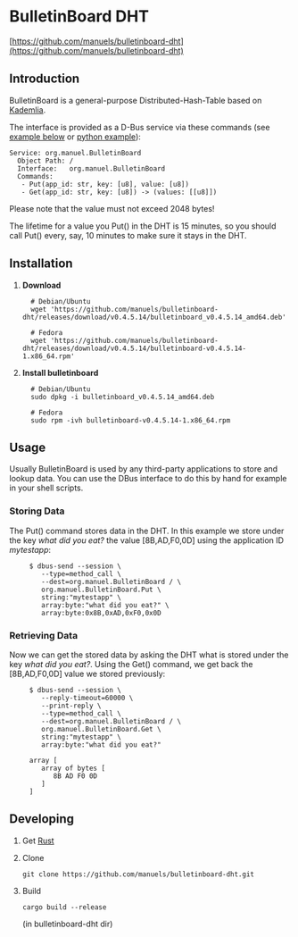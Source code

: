 BulletinBoard DHT
=================

[https://github.com/manuels/bulletinboard-dht](https://github.com/manuels/bulletinboard-dht)

Introduction
------------

BulletinBoard is a general-purpose Distributed-Hash-Table based on [Kademlia](http://pdos.csail.mit.edu/~petar/papers/maymounkov-kademlia-lncs.pdf).

The interface is provided as a D-Bus service via these commands (see [example below](#usage) or [python example](https://github.com/manuels/bulletinboard-dht/tree/master/examples/example.py)):

    Service: org.manuel.BulletinBoard
      Object Path: /
      Interface:   org.manuel.BulletinBoard
      Commands:
       - Put(app_id: str, key: [u8], value: [u8])
       - Get(app_id: str, key: [u8]) -> (values: [[u8]])

Please note that the value must not exceed 2048 bytes!

The lifetime for a value you Put() in the DHT is 15 minutes, so you should call Put() every, say, 10 minutes to make sure it stays in the DHT.


Installation
------------

1) **Download**

         # Debian/Ubuntu
         wget 'https://github.com/manuels/bulletinboard-dht/releases/download/v0.4.5.14/bulletinboard_v0.4.5.14_amd64.deb'

         # Fedora
         wget 'https://github.com/manuels/bulletinboard-dht/releases/download/v0.4.5.14/bulletinboard-v0.4.5.14-1.x86_64.rpm'

2) **Install bulletinboard**

         # Debian/Ubuntu
         sudo dpkg -i bulletinboard_v0.4.5.14_amd64.deb

         # Fedora
         sudo rpm -ivh bulletinboard-v0.4.5.14-1.x86_64.rpm

Usage
-----

Usually BulletinBoard is used by any third-party applications to store and lookup data.
You can use the DBus interface to do this by hand for example in your shell scripts.

### Storing Data

The Put() command stores data in the DHT.
In this example we store under the key *what did you eat?* the value [8B,AD,F0,0D] using
the application ID *mytestapp*:

         $ dbus-send --session \
            --type=method_call \
            --dest=org.manuel.BulletinBoard / \
            org.manuel.BulletinBoard.Put \
            string:"mytestapp" \
            array:byte:"what did you eat?" \
            array:byte:0x8B,0xAD,0xF0,0x0D

### Retrieving Data

Now we can get the stored data by asking the DHT what is stored under
the key *what did you eat?*.
Using the Get() command, we get back the [8B,AD,F0,0D] value we stored previously:

         $ dbus-send --session \
            --reply-timeout=60000 \
            --print-reply \
            --type=method_call \
            --dest=org.manuel.BulletinBoard / \
            org.manuel.BulletinBoard.Get \
            string:"mytestapp" \
            array:byte:"what did you eat?"

         array [
            array of bytes [
               8B AD F0 0D
            ]
         ]

Developing
----------

1)   Get [Rust](http://www.rust-lang.org/)

2)   Clone

         git clone https://github.com/manuels/bulletinboard-dht.git

3)   Build

         cargo build --release

     (in bulletinboard-dht dir)

